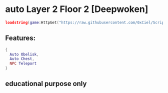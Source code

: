# auto Layer 2 Floor 2 [Deepwoken]
```lua
loadstring(game:HttpGet("https://raw.githubusercontent.com/0xCiel/ScriptTest/refs/heads/main/Layer2Floor2AutoFarm.lua"))() 
```
## Features:
```lua
{
  Auto Obelisk,
  Auto Chest,
  NPC Teleport
}
```


## educational purpose only
